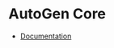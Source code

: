 # AutoGen Core

- [Documentation](https://microsoft.github.io/autogen/stable/user-guide/core-user-guide/index.html)
